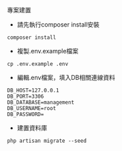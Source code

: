 專案建置
- 請先執行composer install安裝
```
composer install
```
- 複製.env.example檔案
```
cp .env.example .env
```
- 編輯.env檔案，填入DB相關連線資料
```
DB_HOST=127.0.0.1
DB_PORT=3306
DB_DATABASE=management
DB_USERNAME=root
DB_PASSWORD=
```
- 建置資料庫
```
php artisan migrate --seed
```
